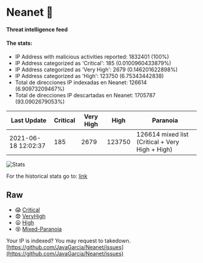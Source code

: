 # Neanet :hocho:
#### Threat intelligence feed
#### The stats:

- IP Address with malicious activities reported: 1832401 (100%)
- IP Address categorized as 'Critical':  185 (0.0100960433879%)
- IP Address categorized as 'Very High':  2679 (0.146201622898%)
- IP Address categorized as 'High':  123750 (6.75343442838)
- Total de direcciones IP indexadas en Neanet:  126614 (6.90973209467%)
- Total de direcciones IP descartadas en Neanet:  1705787 (93.0902679053%)

| Last Update | Critical | Very High | High | Paranoia |
| --- | --- | --- | --- | --- |
| 2021-06-18 12:02:37 | 185 | 2679 | 123750 | 126614 mixed list (Critical + Very High + High)|

![Stats](https://docs.google.com/spreadsheets/d/e/2PACX-1vSnaNMIXVabIpDJjufMlzH7poXnshF3mgd8Is1g9ytUEzVsP5my4Trn8f-xkoLLQ38xpL3HtmUexLo6/pubchart?oid=501124687&format=image)

For the historical stats go to: [link](/stats.csv)
## Raw
- :scream: [Critical](https://raw.githubusercontent.com/JavaGarcia/Neanet/master/blacklists/neanet_critical.txt)
- :fearful: [VeryHigh](https://raw.githubusercontent.com/JavaGarcia/Neanet/master/blacklists/neanet_veryHigh.txtt)
- :frowning: [High](https://raw.githubusercontent.com/JavaGarcia/Neanet/master/blacklists/neanet_high.txt)
- :dizzy_face: [Mixed-Paranoia](https://raw.githubusercontent.com/JavaGarcia/Neanet/master/blacklists/neanet_all.txt)


Your IP is indexed? You may request to takedown. [https://github.com/JavaGarcia/Neanet/issues](https://github.com/JavaGarcia/Neanet/issues)

















































































































































































































































































































































































































































































































































































































































































































































































































































































































































































































































































































































































































































































































































































































































































































































































































































































































































































































































































































































































































































































































































































































































































































































































































































































































































































































































































































































































































































































































































































































































































































































































































































































































































































































































































































































































































































































































































































































































































































































































































































































































































































































































































































































































































































































































































































































































































































































































































































































































































































































































































































































































































































































































































































































































































































































































































































































































































































































































































































































































































































































































































































































































































































































































































































































































































































































































































































































































































































































































































































































































































































































































































































































